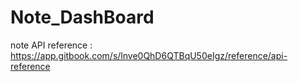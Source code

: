 # Note_DashBoard

note
API reference :
https://app.gitbook.com/s/lnve0QhD6QTBqU50eIgz/reference/api-reference
